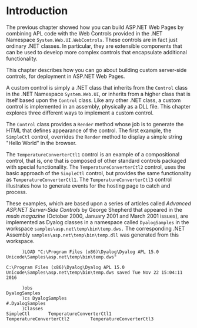 <h1 class="heading"><span class="name">Introduction</span></h1>

The previous chapter showed how you can build ASP.NET Web Pages by combining APL code with the Web Controls provided in the .NET Namespace `System.Web.UI.WebControls`. These controls are in fact just ordinary .NET classes. In particular, they are extensible components that can be used to develop more complex controls that encapsulate additional functionality.

This chapter describes how you can go about building custom server-side controls, for deployment in ASP.NET Web Pages.

A custom control is simply a .NET class that inherits from the `Control` class in the .NET Namespace `System.Web.UI`, or inherits from a higher class that is itself based upon the `Control` class. Like any other .NET class, a custom control is implemented in an assembly, physically as a DLL file. This chapter explores three different ways to implement a custom control.

The `Control` class provides a `Render` method whose job is to generate the HTML that defines appearance of the control. The first example, the `SimpleCtl` control, overrides the `Render` method to display a simple string "Hello World" in the browser.

The `TemperatureConverterCtl1` control is an example of a compositional control, that is, one that is composed of other standard controls packaged with special functionality. The `TemperatureConverterCtl2` control, uses the basic approach of the `SimpleCtl` control, but provides the same functionality as `TemperatureConverterCtl1`. The `TemperatureConverterCtl3` control illustrates how to generate events for the hosting page to catch and process.

These examples, which are based upon a series of articles called *Advanced ASP.NET Server-Side Controls* by George Shepherd that appeared in the *msdn magazine* (October 2000, January 2001 and March 2001 issues), are implemented as Dyalog classes in a namespace called `DyalogSamples` in the workspace `samples\asp.net\temp\bin\temp.dws.` The corresponding .NET Assembly `samples\asp.net\temp\bin\temp.dll` was generated from this workspace.
```
      )LOAD "C:\Program Files (x86)\Dyalog\Dyalog APL 15.0 Unicode\Samples\asp.net\temp\bin\temp.dws"
```
```apl
C:\Program Files (x86)\Dyalog\Dyalog APL 15.0 Unicode\Samples\asp.net\temp\bin\temp.dws saved Tue Nov 22 15:04:11 2016
```
```
      )obs
DyalogSamples
      )cs DyalogSamples
#.DyalogSamples
      )Classes
SimpleCtl       TemperatureConverterCtl1        TemperatureConverterCtl2        TemperatureConverterCtl3
```
